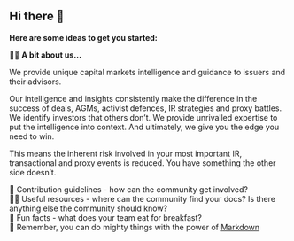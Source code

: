 ## Hi there 👋

**Here are some ideas to get you started:**

🙋‍♀️ **A bit about us...**

We provide unique capital markets intelligence and guidance to issuers and their advisors. 

Our intelligence and insights consistently make the difference in the success of deals, AGMs, activist defences, IR strategies and proxy battles. We identify investors that others don’t. We provide unrivalled expertise to put the intelligence into context. And ultimately, we give you the edge you need to win. 

This means the inherent risk involved in your most important IR, transactional and proxy events is reduced. You have something the other side doesn’t. 

🌈 Contribution guidelines - how can the community get involved?  
👩‍💻 Useful resources - where can the community find your docs? Is there anything else the community should know?  
🍿 Fun facts - what does your team eat for breakfast?  
🧙 Remember, you can do mighty things with the power of [Markdown](https://docs.github.com/github/writing-on-github/getting-started-with-writing-and-formatting-on-github/basic-writing-and-formatting-syntax)
